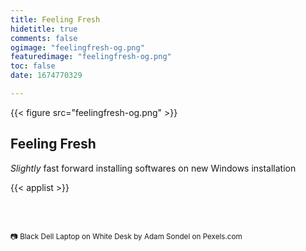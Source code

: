 ```yaml
---
title: Feeling Fresh
hidetitle: true
comments: false
ogimage: "feelingfresh-og.png"
featuredimage: "feelingfresh-og.png"
toc: false
date: 1674770329

---
```


{{< figure src="feelingfresh-og.png" >}}

## Feeling Fresh

_Slightly_ fast forward installing softwares on new Windows installation

{{< applist  >}}

<br>
<br>

<small>📷 Black Dell Laptop on White Desk by Adam Sondel on Pexels.com</small>

